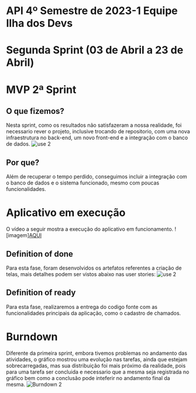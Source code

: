 # API 4º Semestre de 2023-1 Equipe Ilha dos Devs

# Segunda Sprint (03 de Abril a 23 de Abril)

# MVP 2ª Sprint 

## O que fizemos?
Nesta sprint, como os resultados não satisfazeram a nossa realidade, foi necessario rever o projeto, inclusive trocando de repositorio, com uma nova infraestrutura no back-end, um novo front-end e a integração com o banco de dados.
![use 2](https://user-images.githubusercontent.com/67759198/233875978-c484417b-c529-4af3-b2a1-7eaed6b1f913.png)

## Por que?
Além de recuperar o tempo perdido, conseguimos incluir a integração com o banco de dados e o sistema funcionado, mesmo com poucas funcionalidades.

# Aplicativo em execução
O vídeo a seguir mostra a execução do aplicativo em funcionamento.
![imagem]<a href="(https://user-images.githubusercontent.com/67759198/233878764-37d7bd8c-e81b-4994-865d-8da591db9ca1.mp4)">AQUI</a>

## Definition of done
Para esta fase, foram desenvolvidos os artefatos referentes a criação de telas, mais detalhes podem ser vistos abaixo nas user stories:
![use 2](https://user-images.githubusercontent.com/67759198/233875978-c484417b-c529-4af3-b2a1-7eaed6b1f913.png)

## Definition of ready
Para esta fase, realizaremos a entrega do codigo fonte com as funcionalidades principais da aplicação, como o cadastro de chamados.

# Burndown
Diferente da primeira sprint, embora tivemos problemas no andamento das atividades, o gráfico mostrou uma evolução nas tarefas, ainda que estejam sobrecarregadas, mas sua distribuição foi mais próximo da realidade, pois para uma tarefa ser concluida e necessario que a mesma seja registrada no gráfico bem como a conclusão pode inteferir no andamento final da mesma.
![Burndown 2](https://user-images.githubusercontent.com/67759198/233874587-e624722e-002f-4a4c-b6bf-3f9ef44b1bde.PNG)
